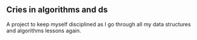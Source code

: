## Cries in algorithms and ds

A project to keep myself disciplined as I go through all my data structures and algorithms lessons again.
